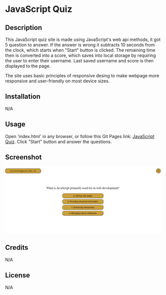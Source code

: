 # JavaScript Quiz

## Description

This JavaScript quiz site is made using JavaScript's web api methods, it got 5 question to answer. If the answer is wrong it subtracts 10 seconds from the clock, which starts when "Start" button is clicked. The remaining time then is converted into a score, which saves into local storage by requiring the user to enter their username. Last saved username and score is then displayed to the page.

 The site uses basic principles of responsive desing to make webpage more responsive and user-friendly on most device sizes.

## Installation

N/A

## Usage

Open 'index.html' in any browser, or follow this Git Pages link: [JavaScript Quiz](https://aldu1n.github.io/javascript-quiz/). Click "Start" button and answer the questions.

## Screenshot

![Screenshot of website](Screenshot.png)

## Credits

N/A

## License

N/A
